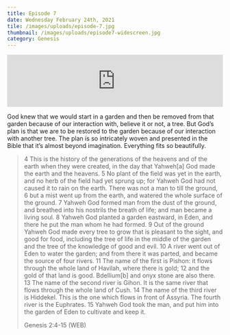 ```yaml
---
title: Episode 7
date: Wednesday February 24th, 2021
tile: /images/uploads/episode-7.jpg
thumbnail: /images/uploads/episode7-widescreen.jpg
category: Genesis
---
```

<iframe title="0007 - Formed out of the dust" height="122" width="100%" style="border: none;" scrolling="no" data-name="pb-iframe-player" src="https://www.podbean.com/media/player/64nme-fbc7c3?from=pb6admin&download=1&version=1&auto=0&share=1&download=1&rtl=0&fonts=Helvetica&skin=1&pfauth=&btn-skin=107"></iframe>

God knew that we would start in a garden and then be removed from that garden because of our interaction with, believe it or not, a tree. But God’s plan is that we are to be restored to the garden because of our interaction with another tree. The plan is so intricately woven and presented in the Bible that it’s almost beyond imagination. Everything fits so beautifully.

> 4 This is the history of the generations of the heavens and of the earth when they were created, in the day that Yahweh\[a] God made the earth and the heavens. 5 No plant of the field was yet in the earth, and no herb of the field had yet sprung up; for Yahweh God had not caused it to rain on the earth. There was not a man to till the ground, 6 but a mist went up from the earth, and watered the whole surface of the ground. 7 Yahweh God formed man from the dust of the ground, and breathed into his nostrils the breath of life; and man became a living soul. 8 Yahweh God planted a garden eastward, in Eden, and there he put the man whom he had formed. 9 Out of the ground Yahweh God made every tree to grow that is pleasant to the sight, and good for food, including the tree of life in the middle of the garden and the tree of the knowledge of good and evil. 10 A river went out of Eden to water the garden; and from there it was parted, and became the source of four rivers. 11 The name of the first is Pishon: it flows through the whole land of Havilah, where there is gold; 12 and the gold of that land is good. Bdellium\[b] and onyx stone are also there. 13 The name of the second river is Gihon. It is the same river that flows through the whole land of Cush. 14 The name of the third river is Hiddekel. This is the one which flows in front of Assyria. The fourth river is the Euphrates. 15 Yahweh God took the man, and put him into the garden of Eden to cultivate and keep it.
>
> Genesis 2:4-15 (WEB)